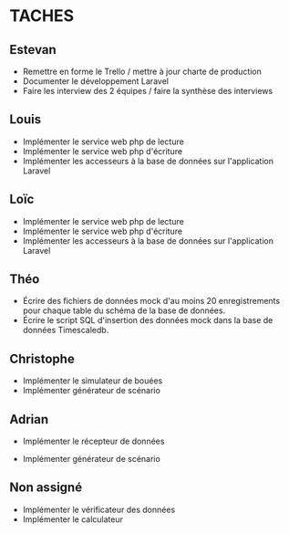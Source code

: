 # TACHES

## Estevan

* Remettre en forme le Trello / mettre à jour charte de production
* Documenter le développement Laravel
* Faire les interview des 2 équipes / faire la synthèse des interviews

## Louis

* Implémenter le service web php de lecture
* Implémenter le service web php d'écriture
* Implémenter les accesseurs à la base de données sur l'application Laravel

## Loïc

* Implémenter le service web php de lecture
* Implémenter le service web php d'écriture
* Implémenter les accesseurs à la base de données sur l'application Laravel

## Théo

- Écrire des fichiers de données mock d'au moins 20 enregistrements pour chaque table du schéma de la base de données.
- Écrire le script SQL d'insertion des données mock dans la base de données Timescaledb.

## Christophe

* Implémenter le simulateur de bouées 
* Implémenter générateur de scénario

## Adrian

* Implémenter le récepteur de données

* Implémenter générateur de scénario





## Non assigné

* Implémenter le vérificateur des données
* Implémenter le calculateur